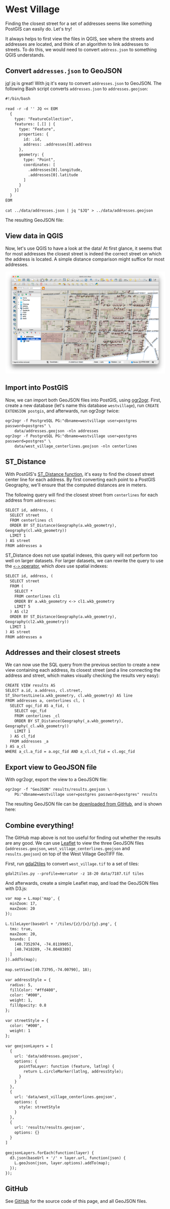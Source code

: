 ---
---

# West Village

Finding the closest street for a set of addresses seems like something PostGIS can easily do. Let's try!

It always helps to first view the files in QGIS, see where the streets and addresses are located, and think of an algorithm to link addresses to streets. To do this, we would need to convert `address.json` to something QGIS understands.

## Convert `addresses.json` to GeoJSON

[jq](http://stedolan.github.io/jq/)! jq is great! With jq it's easy to convert `addresses.json` to GeoJSON. The following Bash script converts `addresses.json` to `addresses.geojson`:

    #!/bin/bash

    read -r -d '' JQ << EOM
      {
        type: "FeatureCollection",
        features: [.[] | {
          type: "Feature",
          properties: {
            id: .id,
            address: .addresses[0].address
          },
          geometry: {
            type: "Point",
            coordinates: [
              .addresses[0].longitude,
              .addresses[0].latitude
            ]
          }
        }]
      }
    EOM

    cat ../data/addresses.json | jq "$JQ" > ../data/addresses.geojson

The resulting GeoJSON file:

<script src="https://embed.github.com/view/geojson/bertspaan/west-village/gh-pages/data/addresses.geojson?width=960&height=700"></script>

## View data in QGIS

Now, let's use QGIS to have a look at the data! At first glance, it seems that for most addresses the closest street is indeed the correct street on which the address is located. A simple distance comparison might suffice for most addresses.

![](img/qgis.png)

## Import into PostGIS

Now, we can import both GeoJSON files into PostGIS, using [ogr2ogr](http://www.gdal.org/ogr2ogr.html). First, create a new database (let's name this database `westvillage`), run `CREATE EXTENSION postgis`, and afterwards, run ogr2ogr twice:

    ogr2ogr -f PostgreSQL PG:"dbname=westvillage user=postgres password=postgres" \
        data/addresses.geojson -nln addresses
    ogr2ogr -f PostgreSQL PG:"dbname=westvillage user=postgres password=postgres" \
        data/west_village_centerlines.geojson -nln centerlines

## ST_Distance

With PostGIS's [ST_Distance function](http://postgis.refractions.net/docs/ST_Distance.html), it's easy to find the closest street center line for each address. By first converting each point to a PostGIS Geography, we'll ensure that the computed distances are in meters.

The following query will find the closest street from `centerlines` for each address from `addresses`:

    SELECT id, address, (
      SELECT street
      FROM centerlines cl
      ORDER BY ST_Distance(Geography(a.wkb_geometry), Geography(cl.wkb_geometry))
      LIMIT 1
    ) AS street
    FROM addresses a

ST_Distance does not use spatial indexes, this query will not perform too well on larger datasets. For larger datasets, we can rewrite the query to use the [`<->` operator](http://postgis.refractions.net/docs/geometry_distance_centroid.html), which _does_ use spatial indexes:

    SELECT id, address, (
      SELECT street
      FROM (
        SELECT *
        FROM centerlines cl1
        ORDER BY a.wkb_geometry <-> cl1.wkb_geometry
        LIMIT 5
      ) AS cl2
      ORDER BY ST_Distance(Geography(a.wkb_geometry), Geography(cl2.wkb_geometry))
      LIMIT 1
    ) AS street
    FROM addresses a

## Addresses and their closest streets

We can now use the SQL query from the previous section to create a new view containing each address, its closest street (and a line connecting the address and street, which makes visually checking the results very easy):

    CREATE VIEW results AS
    SELECT a.id, a.address, cl.street,
    ST_ShortestLine(a.wkb_geometry, cl.wkb_geometry) AS line
    FROM addresses a, centerlines cl, (
      SELECT ogc_fid AS a_fid, (
        SELECT ogc_fid
        FROM centerlines _cl
        ORDER BY ST_Distance(Geography(_a.wkb_geometry), Geography(_cl.wkb_geometry))
        LIMIT 1
      ) AS cl_fid
      FROM addresses _a
    ) AS a_cl
    WHERE a_cl.a_fid = a.ogc_fid AND a_cl.cl_fid = cl.ogc_fid

## Export view to GeoJSON file

With ogr2ogr, export the view to a GeoJSON file:

    ogr2ogr -f "GeoJSON" results/results.geojson \
        PG:"dbname=westvillage user=postgres password=postgres" results

The resulting GeoJSON file can be [downloaded from GitHub](https://github.com/bertspaan/west-village/blob/gh-pages/results/results.geojson), and is shown here:

<script src="https://embed.github.com/view/geojson/bertspaan/west-village/gh-pages/results/results.geojson?width=960&height=700"></script>

## Combine everything!

The GitHub map above is not too useful for finding out whether the results are any good. We can use [Leaflet](http://leafletjs.com/) to view the three GeoJSON files (`addresses.geojson`, `west_village_centerlines.geojson` and `results.geojson`) on top of the West Village GeoTIFF file.

First, run [gdal2tiles](http://www.gdal.org/gdal2tiles.html) to convert `west_village.tif` to a set of tiles:

    gdal2tiles.py --profile=mercator -z 18-20 data/7187.tif tiles

And afterwards, create a simple Leaflet map, and load the GeoJSON files with D3.js:

    var map = L.map('map', {
      minZoom: 17,
      maxZoom: 20
    });

    L.tileLayer(baseUrl + '/tiles/{z}/{x}/{y}.png', {
      tms: true,
      maxZoom: 20,
      bounds: [
        [40.7352974, -74.0119905],
        [40.7418289, -74.0048389]
      ]
    }).addTo(map);

    map.setView([40.73795,-74.00790], 18);

    var addressStyle = {
      radius: 5,
      fillColor: "#ffd400",
      color: "#000",
      weight: 1,
      fillOpacity: 0.8
    };

    var streetStyle = {
      color: "#000",
      weight: 1
    };

    var geojsonLayers = [
      {
        url: 'data/addresses.geojson',
        options: {
          pointToLayer: function (feature, latlng) {
            return L.circleMarker(latlng, addressStyle);
          }
        }
      },
      {
        url: 'data/west_village_centerlines.geojson',
        options: {
          style: streetStyle
        }
      },
      {
        url: 'results/results.geojson',
        options: {}
      }
    ]

    geojsonLayers.forEach(function(layer) {
      d3.json(baseUrl + '/' + layer.url, function(json) {
        L.geoJson(json, layer.options).addTo(map);
      });
    });


<div id="map"></div>

## GitHub

See [GitHub](https://github.com/bertspaan/west-village) for the source code of this page, and all GeoJSON files.
